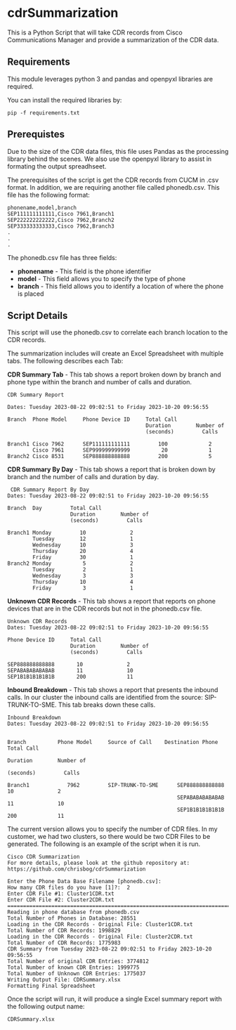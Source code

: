 # cdrSummarization
This is a Python Script that will take CDR records from Cisco Communications Manager and provide a summarization of the CDR data. 

## Requirements
This module leverages python 3 and pandas and openpyxl libraries are required.

You can install the required libraries by:

```
pip -f requirements.txt
```

## Prerequistes
Due to the size of the CDR data files, this file uses Pandas as the processing library behind the scenes.   We also use the openpyxl library to assist in formating the output spreadhseet.

The prerequisites of the script is get the CDR records from CUCM in .csv format.   In addition, we are requiring another file called phonedb.csv. This file has the following format:

```commandline
phonename,model,branch
SEP111111111111,Cisco 7961,Branch1
SEP222222222222,Cisco 7962,Branch2
SEP333333333333,Cisco 7962,Branch3
.
.
.
```
The phonedb.csv file has three fields:
* **phonename** - This field is the phone identifier
* **model** - This field allows you to specify the type of phone 
* **branch** - This field allows you to identify a location of where the phone is placed


## Script Details
This script will use the phonedb.csv to correlate each branch location to the CDR records.

The summarization includes will create an Excel Spreadsheet with multiple tabs.   The following describes each Tab:

**CDR Summary Tab** - This tab shows a report broken down by branch and phone type within the branch and number of calls and duration.
```commandline
CDR Summary Report

Dates: Tuesday 2023-08-22 09:02:51 to Friday 2023-10-20 09:56:55

Branch  Phone Model     Phone Device ID     Total Call
                                            Duration        Number of
                                            (seconds)         Calls
                                            
Branch1 Cisco 7962      SEP111111111111         100             2
        Cisco 7961      SEP999999999999          20             1
Branch2 Cisco 8531      SEP888888888888         200             5        
```

**CDR Summary By Day** - This tab shows a report that is broken down by branch and the number of calls and duration by day.
```
 CDR Summary Report By Day
Dates: Tuesday 2023-08-22 09:02:51 to Friday 2023-10-20 09:56:55

Branch  Day         Total Call
                    Duration        Number of
                    (seconds)         Calls
                                            
Branch1 Monday         10              2
        Tuesday        12              1
        Wednesday      10              3
        Thursday       20              4
        Friday         30              1
Branch2 Monday          5              2
        Tuesday         2              1
        Wednesday       3              3
        Thursday       10              4
        Friday          3              1      
```

**Unknown CDR Records** - This tab shows a report that reports on phone devices that are in the CDR records but not in the phonedb.csv file.
```
Unknown CDR Records
Dates: Tuesday 2023-08-22 09:02:51 to Friday 2023-10-20 09:56:55

Phone Device ID     Total Call
                    Duration        Number of
                    (seconds)         Calls
                                            
SEP888888888888       10              2
SEPABABABABABAB       11              10
SEP1B1B1B1B1B1B       200             11   
```

**Inbound Breakdown** - This tab shows a report that presents the inbound calls.   In our cluster the inbound calls are identified from the source: SIP-TRUNK-TO-SME. This tab breaks down these calls.
```
Inbound Breakdown
Dates: Tuesday 2023-08-22 09:02:51 to Friday 2023-10-20 09:56:55


Branch          Phone Model     Source of Call    Destination Phone    Total Call
                                                                        Duration        Number of
                                                                        (seconds)         Calls
                                            
Branch1            7962         SIP-TRUNK-TO-SME      SEP888888888888       10              2
                                                      SEPABABABABABAB       11              10
                                                      SEP1B1B1B1B1B1B       200             11   
```


The current version allows you to specify the number of CDR files. In my customer, we had two clusters, so there would be two CDR Files to be generated.  The following is an example of the script when it is run.

```commandline
Cisco CDR Summarization
For more details, please look at the github repository at: https://github.com/chrisbog/cdrSummarization

Enter the Phone Data Base Filename [phonedb.csv]: 
How many CDR files do you have [1]?:  2
Enter CDR File #1: Cluster1CDR.txt
Enter CDR File #2: Cluster2CDR.txt
===================================================================================
Reading in phone database from phonedb.csv
Total Number of Phones in Database: 28551
Loading in the CDR Records - Original File: Cluster1CDR.txt
Total Number of CDR Records: 1998829
Loading in the CDR Records - Original File: Cluster2CDR.txt
Total Number of CDR Records: 1775983
CDR Summary from Tuesday 2023-08-22 09:02:51 to Friday 2023-10-20 09:56:55
Total Number of original CDR Entries: 3774812
Total Number of known CDR Entries: 1999775
Total Number of Unknown CDR Entries: 1775037
Writing Output File: CDRSummary.xlsx
Formatting Final Spreadsheet

```

Once the script will run, it will produce a single Excel summary report with the following output name:

```commandline
CDRSummary.xlsx
```